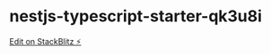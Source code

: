 # nestjs-typescript-starter-qk3u8i

[Edit on StackBlitz ⚡️](https://stackblitz.com/edit/nestjs-typescript-starter-qk3u8i)